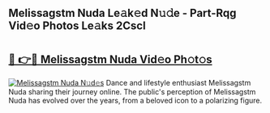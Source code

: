 ## Melissagstm Nuda Le𝚊k𝚎d N𝚞𝚍e - Part-Rqg Vid𝚎o Photos Le𝚊ks 2Cscl

# <h2><a href="http://fbb5xg.evod.top/?m=Melissagstm+Nuda">🔗 👉🔴 Melissagstm Nuda Vid𝚎o Ph𝚘t𝚘s</a></h2>

[![Melissagstm Nuda N𝚞d𝚎s](https://i.imgur.com/8V9OHl7.gif)](http://fbb5xg.evod.top/?m=Melissagstm+Nuda)
Dance and lifestyle enthusiast Melissagstm Nuda sharing their journey online. The public's perception of Melissagstm Nuda has evolved over the years, from a beloved icon to a polarizing figure. 
